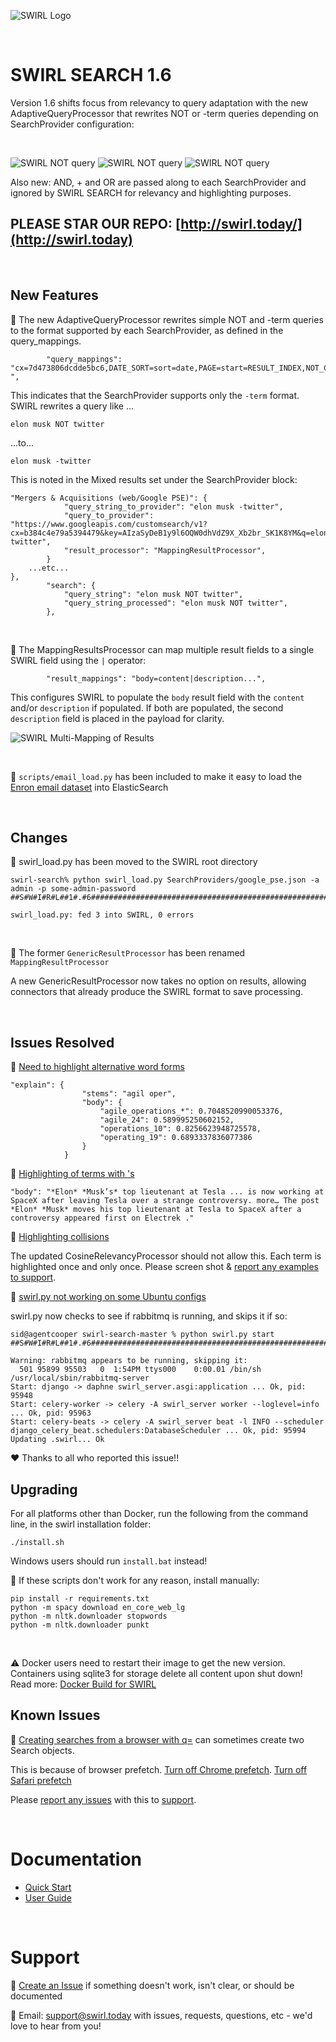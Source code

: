 ![SWIRL Logo](./images/swirl_logo_notext_200.jpg)

<br/>

# SWIRL SEARCH 1.6

Version 1.6 shifts focus from relevancy to query adaptation with the new AdaptiveQueryProcessor that rewrites NOT or -term queries depending on SearchProvider configuration:

<br/>

![SWIRL NOT query](./images/swirl_NOT_query.png)
![SWIRL NOT query](./images/swirl_aqp_rewrote.png)
![SWIRL NOT query](./images/swirl_km_NOT_practice.png)

Also new: AND, + and OR are passed along to each SearchProvider and ignored by SWIRL SEARCH for relevancy and highlighting purposes.

## PLEASE STAR OUR REPO: [http://swirl.today/](http://swirl.today)

<br/>

## New Features

:small_blue_diamond: The new AdaptiveQueryProcessor rewrites simple NOT and -term queries to the format supported by each SearchProvider, as defined in the query_mappings. 

```
        "query_mappings": "cx=7d473806dcdde5bc6,DATE_SORT=sort=date,PAGE=start=RESULT_INDEX,NOT_CHAR=-",
```

This indicates that the SearchProvider supports only the ```-term``` format. SWIRL rewrites a query like ...

```
elon musk NOT twitter
```

...to...

```
elon musk -twitter
```

This is noted in the Mixed results set under the SearchProvider block:

```
"Mergers & Acquisitions (web/Google PSE)": {
            "query_string_to_provider": "elon musk -twitter",
            "query_to_provider": "https://www.googleapis.com/customsearch/v1?cx=b384c4e79a5394479&key=AIzaSyDeB1y9l6OQW0dhVdZ9X_Xb2br_SK1K8YM&q=elon+musk+-twitter",
            "result_processor": "MappingResultProcessor",
        }
    ...etc...
},
        "search": {
            "query_string": "elon musk NOT twitter",
            "query_string_processed": "elon musk NOT twitter",
        },
```

<br/>

:small_blue_diamond: The MappingResultsProcessor can map multiple result fields to a single SWIRL field using the ```|``` operator:

```
        "result_mappings": "body=content|description...",

```

This configures SWIRL to populate the ```body``` result field with the ```content``` and/or ```description``` if populated. If both are populated, the second ```description``` field is placed in the payload for clarity.

![SWIRL Multi-Mapping of Results](./images/swirl_multi_mapping.png)

<br/>

:small_blue_diamond: ```scripts/email_load.py``` has been included to make it easy to load the [Enron email dataset]() into ElasticSearch

<br/>

## Changes

:small_blue_diamond: swirl_load.py has been moved to the SWIRL root directory

```
swirl-search% python swirl_load.py SearchProviders/google_pse.json -a admin -p some-admin-password
##S#W#I#R#L##1#.#6##############################################################

swirl_load.py: fed 3 into SWIRL, 0 errors
```

<br/>

:small_blue_diamond: The former ```GenericResultProcessor``` has been renamed ```MappingResultProcessor```

A new GenericResultProcessor now takes no option on results, allowing connectors that already produce the SWIRL format to save processing.

<br/>

## Issues Resolved

:small_blue_diamond: [Need to highlight alternative word forms](https://github.com/sidprobstein/swirl-search/issues/34)

```
"explain": {
                "stems": "agil oper",
                "body": {
                    "agile_operations_*": 0.7048520990053376,
                    "agile_24": 0.589995250602152,
                    "operations_10": 0.8256623948725578,
                    "operating_19": 0.6893337836077386
                }
            }
```

:small_blue_diamond: [Highlighting of terms with 's](https://github.com/sidprobstein/swirl-search/issues/44) 

```
"body": "*Elon* *Musk’s* top lieutenant at Tesla ... is now working at SpaceX after leaving Tesla over a strange controversy. more… The post *Elon* *Musk* moves his top lieutenant at Tesla to SpaceX after a controversy appeared first on Electrek ."
```

:small_blue_diamond: [Highlighting collisions](https://github.com/sidprobstein/swirl-search/issues/38) 

The updated CosineRelevancyProcessor should not allow this. Each term is highlighted once and only once. Please screen shot & [report any examples to support](#support).

:small_blue_diamond: [swirl.py not working on some Ubuntu configs](https://github.com/sidprobstein/swirl-search/issues/47)

swirl.py now checks to see if rabbitmq is running, and skips it if so:

```
sid@agentcooper swirl-search-master % python swirl.py start
##S#W#I#R#L##1#.#6##############################################################

Warning: rabbitmq appears to be running, skipping it:
  501 95899 95503   0  1:54PM ttys000    0:00.01 /bin/sh /usr/local/sbin/rabbitmq-server
Start: django -> daphne swirl_server.asgi:application ... Ok, pid: 95948
Start: celery-worker -> celery -A swirl_server worker --loglevel=info ... Ok, pid: 95963
Start: celery-beats -> celery -A swirl_server beat -l INFO --scheduler django_celery_beat.schedulers:DatabaseScheduler ... Ok, pid: 95994
Updating .swirl... Ok
```

:heart: Thanks to all who reported this issue!!

## Upgrading

For all platforms other than Docker, run the following from the command line, in the swirl installation folder:

```
./install.sh
```

Windows users should run ```install.bat``` instead!

:key: If these scripts don't work for any reason, install manually:

```
pip install -r requirements.txt
python -m spacy download en_core_web_lg
python -m nltk.downloader stopwords
python -m nltk.downloader punkt
```

<br/>

:warning: Docker users need to restart their image to get the new version. Containers using sqlite3 for storage delete all content upon shut down! Read more: [Docker Build for SWIRL](https://github.com/sidprobstein/swirl-search/blob/main/docs/DOCKER_BUILD.md)

## Known Issues

:small_blue_diamond: [Creating searches from a browser with q=](https://github.com/sidprobstein/swirl-search/wiki/2.-User-Guide#creating-a-search-object-with-the-q-url-parameter) can sometimes create two Search objects. 

This is because of browser prefetch. [Turn off Chrome prefetch](https://www.technipages.com/google-chrome-prefetch). [Turn off Safari prefetch](https://stackoverflow.com/questions/29214246/how-to-turn-off-safaris-prefetch-feature)

Please [report any issues](https://github.com/sidprobstein/swirl-search/issues/) with this to [support](#support).

<br/>

# Documentation

* [Quick Start](https://github.com/sidprobstein/swirl-search/wiki/1.-Quick-Start)
* [User Guide](https://github.com/sidprobstein/swirl-search/wiki/2.-User-Guide)

<br/>

# Support

:small_blue_diamond: [Create an Issue](https://github.com/sidprobstein/swirl-search/issues) if something doesn't work, isn't clear, or should be documented

:small_blue_diamond: Email: [support@swirl.today](mailto:support@swirl.today) with issues, requests, questions, etc - we'd love to hear from you!

